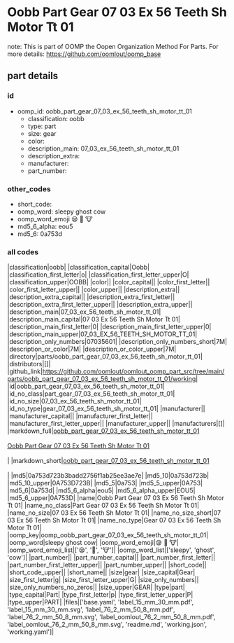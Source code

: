# Oobb Part Gear 07 03 Ex 56 Teeth Sh Motor Tt 01  

note: This is part of OOMP the Oopen Organization Method For Parts. For more details: https://github.com/oomlout/oomp_base

##  part details





### id
* oomp_id: oobb_part_gear_07_03_ex_56_teeth_sh_motor_tt_01
  * classification: oobb
  * type: part
  * size: gear
  * color: 
  * description_main: 07_03_ex_56_teeth_sh_motor_tt_01
  * description_extra: 
  * manufacturer: 
  * part_number: 

### other_codes
* short_code: 
* oomp_word: sleepy ghost cow
* oomp_word_emoji :sleepy: :ghost: :cow:
* md5_6_alpha: eou5
* md5_6: 0a753d

### all codes 
|classification|oobb|
|classification_capital|Oobb|
|classification_first_letter|o|
|classification_first_letter_upper|O|
|classification_upper|OOBB|
|color||
|color_capital||
|color_first_letter||
|color_first_letter_upper||
|color_upper||
|description_extra||
|description_extra_capital||
|description_extra_first_letter||
|description_extra_first_letter_upper||
|description_extra_upper||
|description_main|07_03_ex_56_teeth_sh_motor_tt_01|
|description_main_capital|07 03 Ex 56 Teeth Sh Motor Tt 01|
|description_main_first_letter|0|
|description_main_first_letter_upper|0|
|description_main_upper|07_03_EX_56_TEETH_SH_MOTOR_TT_01|
|description_only_numbers|07035601|
|description_only_numbers_short|7M|
|description_or_color|7M|
|description_or_color_upper|7M|
|directory|parts/oobb_part_gear_07_03_ex_56_teeth_sh_motor_tt_01|
|distributors|[]|
|github_link|https://github.com/oomlout/oomlout_oomp_part_src/tree/main/parts/oobb_part_gear_07_03_ex_56_teeth_sh_motor_tt_01/working|
|id|oobb_part_gear_07_03_ex_56_teeth_sh_motor_tt_01|
|id_no_class|part_gear_07_03_ex_56_teeth_sh_motor_tt_01|
|id_no_size|07_03_ex_56_teeth_sh_motor_tt_01|
|id_no_type|gear_07_03_ex_56_teeth_sh_motor_tt_01|
|manufacturer||
|manufacturer_capital||
|manufacturer_first_letter||
|manufacturer_first_letter_upper||
|manufacturer_upper||
|manufacturers|[]|
|markdown_full|[oobb_part_gear_07_03_ex_56_teeth_sh_motor_tt_01](https://github.com/oomlout/oomlout_oomp_part_src/tree/main/parts/oobb_part_gear_07_03_ex_56_teeth_sh_motor_tt_01/working)<br>[](https://github.com/oomlout/oomlout_oomp_part_src/tree/main/parts/oobb_part_gear_07_03_ex_56_teeth_sh_motor_tt_01/working)<br>[Oobb Part Gear 07 03 Ex 56 Teeth Sh Motor Tt 01](https://github.com/oomlout/oomlout_oomp_part_src/tree/main/parts/oobb_part_gear_07_03_ex_56_teeth_sh_motor_tt_01/working)<br><br>|
|markdown_short|[oobb_part_gear_07_03_ex_56_teeth_sh_motor_tt_01](https://github.com/oomlout/oomlout_oomp_part_src/tree/main/parts/oobb_part_gear_07_03_ex_56_teeth_sh_motor_tt_01/working)<br><br>|
|md5|0a753d723b3badd2756f1ab25ee3ae7e|
|md5_10|0a753d723b|
|md5_10_upper|0A753D723B|
|md5_5|0a753|
|md5_5_upper|0A753|
|md5_6|0a753d|
|md5_6_alpha|eou5|
|md5_6_alpha_upper|EOU5|
|md5_6_upper|0A753D|
|name|Oobb Part Gear 07 03 Ex 56 Teeth Sh Motor Tt 01|
|name_no_class|Part Gear 07 03 Ex 56 Teeth Sh Motor Tt 01|
|name_no_size|07 03 Ex 56 Teeth Sh Motor Tt 01|
|name_no_size_short|07 03 Ex 56 Teeth Sh Motor Tt 01|
|name_no_type|Gear 07 03 Ex 56 Teeth Sh Motor Tt 01|
|oomp_key|oomp_oobb_part_gear_07_03_ex_56_teeth_sh_motor_tt_01|
|oomp_word|sleepy ghost cow|
|oomp_word_emoji|:sleepy: :ghost: :cow:|
|oomp_word_emoji_list|[':sleepy:', ':ghost:', ':cow:']|
|oomp_word_list|['sleepy', 'ghost', 'cow']|
|part_number||
|part_number_capital||
|part_number_first_letter||
|part_number_first_letter_upper||
|part_number_upper||
|short_code||
|short_code_upper||
|short_name||
|size|gear|
|size_capital|Gear|
|size_first_letter|g|
|size_first_letter_upper|G|
|size_only_numbers||
|size_only_numbers_no_zeros||
|size_upper|GEAR|
|type|part|
|type_capital|Part|
|type_first_letter|p|
|type_first_letter_upper|P|
|type_upper|PART|
|files|['base.yaml', 'label_15_mm_30_mm.pdf', 'label_15_mm_30_mm.svg', 'label_76_2_mm_50_8_mm.pdf', 'label_76_2_mm_50_8_mm.svg', 'label_oomlout_76_2_mm_50_8_mm.pdf', 'label_oomlout_76_2_mm_50_8_mm.svg', 'readme.md', 'working.json', 'working.yaml']|
